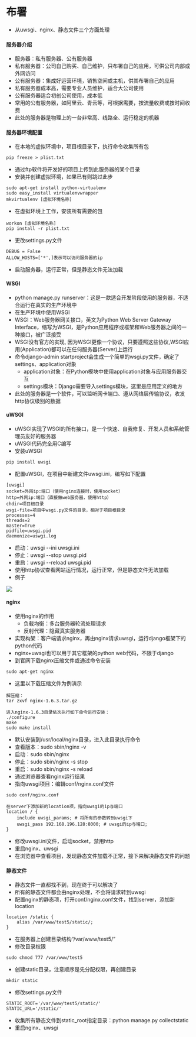 # 布署

- 从uwsgi、nginx、静态文件三个方面处理

#### 服务器介绍

- 服务器：私有服务器、公有服务器
- 私有服务器：公司自己购买、自己维护，只布署自己的应用，可供公司内部或外网访问
- 公有服务器：集成好运营环境，销售空间或主机，供其布署自己的应用
- 私有服务器成本高，需要专业人员维护，适合大公司使用
- 公有服务器适合初创公司使用，成本低
- 常用的公有服务器，如阿里云、青云等，可根据需要，按流量收费或按时间收费
- 此处的服务器是物理上的一台非常高、线路全、运行稳定的机器

#### 服务器环境配置

- 在本地的虚拟环境中，项目根目录下，执行命令收集所有包

```
pip freeze > plist.txt
```

- 通过ftp软件将开发好的项目上传到此服务器的某个目录
- 安装并创建虚拟环境，如果已有则跳过此步

```
sudo apt-get install python-virtualenv
sudo easy_install virtualenvwrapper
mkvirtualenv [虚拟环境名称]
```

- 在虚拟环境上工作，安装所有需要的包

```
workon [虚拟环境名称]
pip install -r plist.txt
```

- 更改settings.py文件

```
DEBUG = False
ALLOW_HOSTS=['*',]表示可以访问服务器的ip
```

- 启动服务器，运行正常，但是静态文件无法加载

#### WSGI

- python manage.py runserver：这是一款适合开发阶段使用的服务器，不适合运行在真实的生产环境中
- 在生产环境中使用WSGI
- WSGI：Web服务器网关接口，英文为Python Web Server Gateway Interface，缩写为WSGI，是Python应用程序或框架和Web服务器之间的一种接口，被广泛接受
- WSGI没有官方的实现, 因为WSGI更像一个协议，只要遵照这些协议,WSGI应用(Application)都可以在任何服务器(Server)上运行
- 命令django-admin startproject会生成一个简单的wsgi.py文件，确定了settings、application对象
  - application对象：在Python模块中使用application对象与应用服务器交互
  - settings模块：Django需要导入settings模块，这里是应用定义的地方
- 此处的服务器是一个软件，可以监听网卡端口、遵从网络层传输协议，收发http协议级别的数据

#### uWSGI

- uWSGI实现了WSGI的所有接口，是一个快速、自我修复、开发人员和系统管理员友好的服务器
- uWSGI代码完全用C编写
- 安装uWSGI

```
pip install uwsgi
```

- 配置uWSGI，在项目中新建文件uwsgi.ini，编写如下配置

```
[uwsgi]
socket=外网ip:端口（使用nginx连接时，使用socket）
http=外网ip:端口（直接做web服务器，使用http）
chdir=项目根目录
wsgi-file=项目中wsgi.py文件的目录，相对于项目根目录
processes=4
threads=2
master=True
pidfile=uwsgi.pid
daemonize=uswgi.log
```

- 启动：uwsgi --ini uwsgi.ini
- 停止：uwsgi --stop uwsgi.pid
- 重启：uwsgi --reload uwsgi.pid
- 使用http协议查看网站运行情况，运行正常，但是静态文件无法加载
- 例子

![](../../images/uwsgi.png)

#### nginx

- 使用nginx的作用
  - 负载均衡：多台服务器轮流处理请求
  - 反射代理：隐藏真实服务器
- 实现构架：客户端请求nginx，再由nginx请求uwsgi，运行django框架下的python代码
- nginx+uwsgi也可以用于其它框架的python web代码，不限于django
- 到官网下载nginx压缩文件或通过命令安装

```
sudo apt-get nginx
```

- 这里以下载压缩文件为例演示

```
解压缩：
tar zxvf nginx-1.6.3.tar.gz

进入nginx-1.6.3目录依次执行如下命令进行安装：
./configure
make
sudo make install
```

- 默认安装到/usr/local/nginx目录，进入此目录执行命令
- 查看版本：sudo sbin/nginx -v
- 启动：sudo sbin/nginx
- 停止：sudo sbin/nginx -s stop
- 重启：sudo sbin/nginx -s reload
- 通过浏览器查看nginx运行结果
- 指向uwsgi项目：编辑conf/nginx.conf文件

```
sudo conf/nginx.conf

在server下添加新的location项，指向uwsgi的ip与端口
location / {
    include uwsgi_params; # 将所有的参数转到uwsgi下
    uwsgi_pass 192.168.196.128:8000; # uwsgi的ip与端口;
}
```

- 修改uwsgi.ini文件，启动socket，禁用http
- 重启nginx、uwsgi
- 在浏览器中查看项目，发现静态文件加载不正常，接下来解决静态文件的问题

#### 静态文件

- 静态文件一直都找不到，现在终于可以解决了
- 所有的静态文件都会由nginx处理，不会将请求转到uwsgi
- 配置nginx的静态项，打开conf/nginx.conf文件，找到server，添加新location

```
location /static {
    alias /var/www/test5/static/;
}
```

- 在服务器上创建目录结构“/var/www/test5/”
- 修改目录权限

```
sudo chmod 777 /var/www/test5
```

- 创建static目录，注意顺序是先分配权限，再创建目录

```
mkdir static
```

- 修改settings.py文件

```
STATIC_ROOT='/var/www/test5/static/'
STATIC_URL='/static/'
```

- 收集所有静态文件到static_root指定目录：python manage.py collectstatic
- 重启nginx、uwsgi